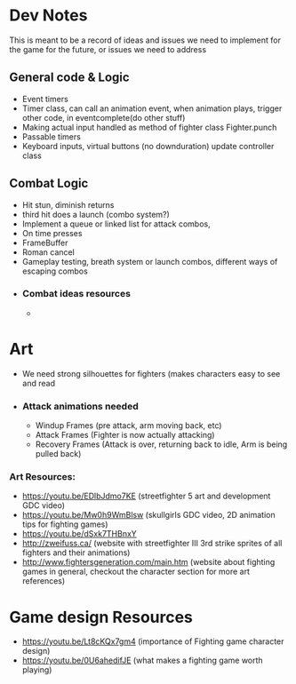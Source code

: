 ﻿# Dev Notes 
This is meant to be a record of ideas and issues we need to implement for the game for the future, or issues we need to address

## General code & Logic
- Event timers 
- Timer class, can call an animation event,
when animation plays, trigger other code, in eventcomplete(do other stuff)
- Making actual input handled as method of fighter class Fighter.punch 
- Passable timers
- Keyboard inputs, virtual buttons (no downduration) update controller class

## Combat Logic
- Hit stun, diminish returns
- third hit does a launch (combo system?)
- Implement a queue or linked list for attack combos,
- On time presses 
- FrameBuffer
- Roman cancel
- Gameplay testing, breath system or launch combos, different ways of escaping combos 
- ### Combat ideas resources
	- 

# Art
- We need strong silhouettes for fighters (makes characters easy to see and read
- ### Attack animations needed
	- Windup Frames (pre attack, arm moving back, etc)
	- Attack Frames (Fighter is now actually attacking)
	- Recovery Frames (Attack is over, returning back to idle, Arm is being pulled back)
### Art Resources:
- https://youtu.be/EDlbJdmo7KE (streetfighter 5 art and development GDC video)
- https://youtu.be/Mw0h9WmBlsw  (skullgirls GDC video, 2D animation tips for fighting games)
- https://youtu.be/dSxk7THBnxY
- http://zweifuss.ca/ (website with streetfighter III 3rd strike sprites of all fighters and their animations)
- http://www.fightersgeneration.com/main.htm (website about fighting games in general, checkout the character section for more art references)
# Game design Resources
- https://youtu.be/Lt8cKQx7gm4 (importance of Fighting game character design) 
- https://youtu.be/0U6ahedifJE (what makes a fighting game worth playing)
